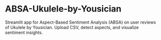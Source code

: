 # ABSA-Ukulele-by-Yousician
Streamlit app for Aspect-Based Sentiment Analysis (ABSA) on user reviews of Ukulele by Yousician. Upload CSV, detect aspects, and visualize sentiment insights.
